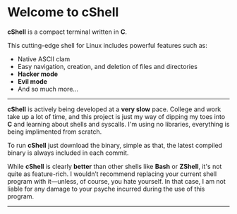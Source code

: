 # Welcome to cShell

**cShell** is a compact terminal written in **C**.

This cutting-edge shell for Linux includes powerful features such as:

- Native ASCII clam
- Easy navigation, creation, and deletion of files and directories
- **Hacker mode**
- **Evil mode**
- And so much more…

---

**cShell** is actively being developed at a **very slow** pace. College and work take up a lot of time, and this project is just my way of dipping my toes into **C** and learning about shells and syscalls. I'm using no libraries, everything is being implimented from scratch.

To run **cShell** just download the binary, simple as that, the latest compiled binary is always included in each commit.

While **cShell** is clearly **better** than other shells like **Bash** or **ZShell**, it's not quite as feature-rich. I wouldn’t recommend replacing your current shell program with it—unless, of course, you hate yourself. In that case, I am not liable for any damage to your psyche incurred during the use of this program. 

---
